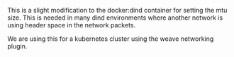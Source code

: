 This is a slight modification to the docker:dind container for setting the mtu size.  This is needed in many dind environments where another network is using header space in the network packets. 

We are using this for a kubernetes cluster using the weave networking plugin.


